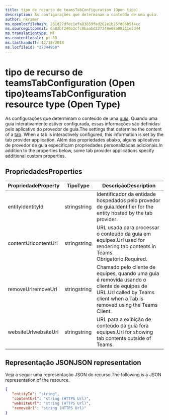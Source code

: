 ```yaml
---
title: tipo de recurso de teamsTabConfiguration (Open tipo)
description: As configurações que determinam o conteúdo de uma guia.
author: nkramer
ms.openlocfilehash: 281d27dfec1efa83859fad262e1b25fd06b5f4cc
ms.sourcegitcommit: 6a82bf240a3cfc0baabd227349e08a08311e3d44
ms.translationtype: MT
ms.contentlocale: pt-BR
ms.lasthandoff: 12/18/2018
ms.locfileid: "27344958"
---
```

# <a name="teamstabconfiguration-resource-type-open-type"></a><span data-ttu-id="e2b80-103">tipo de recurso de teamsTabConfiguration (Open tipo)</span><span class="sxs-lookup"><span data-stu-id="e2b80-103">teamsTabConfiguration resource type (Open Type)</span></span>



<span data-ttu-id="e2b80-104">As configurações que determinam o conteúdo de uma [guia](teamstab.md). Quando uma guia interativamente estiver configurada, essas informações são definidas pelo aplicativo do provedor de guia.</span><span class="sxs-lookup"><span data-stu-id="e2b80-104">The settings that determine the content of a [tab](teamstab.md). When a tab is interactively configured, this information is set by the tab provider application.</span></span>
<span data-ttu-id="e2b80-105">Além das propriedades abaixo, alguns aplicativos de provedor de guia especificam propriedades personalizadas adicionais.</span><span class="sxs-lookup"><span data-stu-id="e2b80-105">In addition to the properties below, some tab provider applications specify additional custom properties.</span></span>

## <a name="properties"></a><span data-ttu-id="e2b80-106">Propriedades</span><span class="sxs-lookup"><span data-stu-id="e2b80-106">Properties</span></span>

|<span data-ttu-id="e2b80-107">Propriedade</span><span class="sxs-lookup"><span data-stu-id="e2b80-107">Property</span></span>|<span data-ttu-id="e2b80-108">Tipo</span><span class="sxs-lookup"><span data-stu-id="e2b80-108">Type</span></span>|<span data-ttu-id="e2b80-109">Descrição</span><span class="sxs-lookup"><span data-stu-id="e2b80-109">Description</span></span>|
|-|-|-|
|  <span data-ttu-id="e2b80-110">entityId</span><span class="sxs-lookup"><span data-stu-id="e2b80-110">entityId</span></span>   |   <span data-ttu-id="e2b80-111">string</span><span class="sxs-lookup"><span data-stu-id="e2b80-111">string</span></span> |  <span data-ttu-id="e2b80-112">Identificador da entidade hospedados pelo provedor de guia.</span><span class="sxs-lookup"><span data-stu-id="e2b80-112">Identifier for the entity hosted by the tab provider.</span></span>     |
|  <span data-ttu-id="e2b80-113">contentUrl</span><span class="sxs-lookup"><span data-stu-id="e2b80-113">contentUrl</span></span> |   <span data-ttu-id="e2b80-114">string</span><span class="sxs-lookup"><span data-stu-id="e2b80-114">string</span></span> |  <span data-ttu-id="e2b80-115">URL usada para processar o conteúdo da guia em equipes.</span><span class="sxs-lookup"><span data-stu-id="e2b80-115">Url used for rendering tab contents in Teams.</span></span> <span data-ttu-id="e2b80-116">Obrigatório.</span><span class="sxs-lookup"><span data-stu-id="e2b80-116">Required.</span></span>    |
|  <span data-ttu-id="e2b80-117">removeUrl</span><span class="sxs-lookup"><span data-stu-id="e2b80-117">removeUrl</span></span>  |   <span data-ttu-id="e2b80-118">string</span><span class="sxs-lookup"><span data-stu-id="e2b80-118">string</span></span> |  <span data-ttu-id="e2b80-119">Chamado pelo cliente de equipes, quando uma guia é removida usando o cliente de equipes de URL.</span><span class="sxs-lookup"><span data-stu-id="e2b80-119">Url called by Teams client when a Tab is removed using the Teams Client.</span></span>     |
|  <span data-ttu-id="e2b80-120">websiteUrl</span><span class="sxs-lookup"><span data-stu-id="e2b80-120">websiteUrl</span></span> |   <span data-ttu-id="e2b80-121">string</span><span class="sxs-lookup"><span data-stu-id="e2b80-121">string</span></span> |  <span data-ttu-id="e2b80-122">URL para a exibição de conteúdo da guia fora equipes.</span><span class="sxs-lookup"><span data-stu-id="e2b80-122">Url for showing tab contents outside of Teams.</span></span>     |

## <a name="json-representation"></a><span data-ttu-id="e2b80-123">Representação JSON</span><span class="sxs-lookup"><span data-stu-id="e2b80-123">JSON representation</span></span>

<span data-ttu-id="e2b80-124">Veja a seguir uma representação JSON do recurso.</span><span class="sxs-lookup"><span data-stu-id="e2b80-124">The following is a JSON representation of the resource.</span></span>
<!-- {
  "blockType": "resource",
  "@odata.type": "microsoft.graph.teamsTabConfiguration"
}-->

```json
{
   "entityId": "string",
   "contentUrl": "string (HTTPS Url)",
   "websiteUrl": "string (HTTPS Url)",
   "removeUrl": "string (HTTPS Url)"  
}

```
<!-- uuid: 8fcb5dbc-d5aa-4681-8e31-b001d5168d79
2015-10-25 14:57:30 UTC -->
<!-- {
  "type": "#page.annotation",
  "description": "teamsTabConfiguration complex type (Open Type)",
  "keywords": "",
  "section": "documentation",
  "tocPath": ""
}-->
